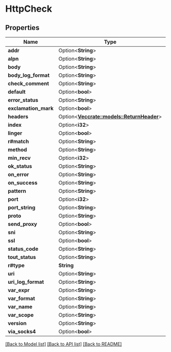 # HttpCheck

## Properties

Name | Type | Description | Notes
------------ | ------------- | ------------- | -------------
**addr** | Option<**String**> |  | [optional]
**alpn** | Option<**String**> |  | [optional]
**body** | Option<**String**> |  | [optional]
**body_log_format** | Option<**String**> |  | [optional]
**check_comment** | Option<**String**> |  | [optional]
**default** | Option<**bool**> |  | [optional]
**error_status** | Option<**String**> |  | [optional]
**exclamation_mark** | Option<**bool**> |  | [optional]
**headers** | Option<[**Vec<crate::models::ReturnHeader>**](return_header.md)> |  | [optional]
**index** | Option<**i32**> |  | 
**linger** | Option<**bool**> |  | [optional]
**r#match** | Option<**String**> |  | [optional]
**method** | Option<**String**> |  | [optional]
**min_recv** | Option<**i32**> |  | [optional]
**ok_status** | Option<**String**> |  | [optional]
**on_error** | Option<**String**> |  | [optional]
**on_success** | Option<**String**> |  | [optional]
**pattern** | Option<**String**> |  | [optional]
**port** | Option<**i32**> |  | [optional]
**port_string** | Option<**String**> |  | [optional]
**proto** | Option<**String**> |  | [optional]
**send_proxy** | Option<**bool**> |  | [optional]
**sni** | Option<**String**> |  | [optional]
**ssl** | Option<**bool**> |  | [optional]
**status_code** | Option<**String**> |  | [optional]
**tout_status** | Option<**String**> |  | [optional]
**r#type** | **String** |  | 
**uri** | Option<**String**> |  | [optional]
**uri_log_format** | Option<**String**> |  | [optional]
**var_expr** | Option<**String**> |  | [optional]
**var_format** | Option<**String**> |  | [optional]
**var_name** | Option<**String**> |  | [optional]
**var_scope** | Option<**String**> |  | [optional]
**version** | Option<**String**> |  | [optional]
**via_socks4** | Option<**bool**> |  | [optional]

[[Back to Model list]](../README.md#documentation-for-models) [[Back to API list]](../README.md#documentation-for-api-endpoints) [[Back to README]](../README.md)


